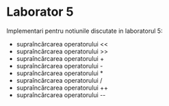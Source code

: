 # Laborator 5
Implementari pentru notiunile discutate in laboratorul 5:
- supraîncărcarea operatorului <<
- supraîncărcarea operatorului >>
- supraîncărcarea operatorului +
- supraîncărcarea operatorului -
- supraîncărcarea operatorului *
- supraîncărcarea operatorului /
- supraîncărcarea operatorului ++
- supraîncărcarea operatorului --